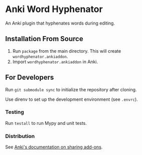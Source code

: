 # Anki Word Hyphenator

An Anki plugin that hyphenates words during editing.

## Installation From Source

1. Run `package` from the main directory. This will create
   `wordhyphenator.ankiaddon`.
2. Import `wordhyphenator.ankiaddon` in Anki.

## For Developers

Run `git submodule sync` to initialize the repository after cloning.

Use direnv to set up the development environment (see `.envrc`).

### Testing

Run `testall` to run Mypy and unit tests.

### Distribution

See [Anki's documentation on sharing
add-ons](https://addon-docs.ankiweb.net/#/sharing).
